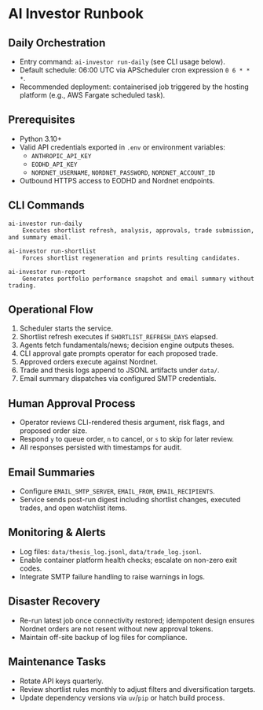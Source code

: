 # AI Investor Runbook

## Daily Orchestration
- Entry command: `ai-investor run-daily` (see CLI usage below).
- Default schedule: 06:00 UTC via APScheduler cron expression `0 6 * * *`.
- Recommended deployment: containerised job triggered by the hosting platform (e.g., AWS Fargate scheduled task).

## Prerequisites
- Python 3.10+
- Valid API credentials exported in `.env` or environment variables:
  - `ANTHROPIC_API_KEY`
  - `EODHD_API_KEY`
  - `NORDNET_USERNAME`, `NORDNET_PASSWORD`, `NORDNET_ACCOUNT_ID`
- Outbound HTTPS access to EODHD and Nordnet endpoints.

## CLI Commands
```
ai-investor run-daily
    Executes shortlist refresh, analysis, approvals, trade submission, and summary email.

ai-investor run-shortlist
    Forces shortlist regeneration and prints resulting candidates.

ai-investor run-report
    Generates portfolio performance snapshot and email summary without trading.
```

## Operational Flow
1. Scheduler starts the service.
2. Shortlist refresh executes if `SHORTLIST_REFRESH_DAYS` elapsed.
3. Agents fetch fundamentals/news; decision engine outputs theses.
4. CLI approval gate prompts operator for each proposed trade.
5. Approved orders execute against Nordnet.
6. Trade and thesis logs append to JSONL artifacts under `data/`.
7. Email summary dispatches via configured SMTP credentials.

## Human Approval Process
- Operator reviews CLI-rendered thesis argument, risk flags, and proposed order size.
- Respond `y` to queue order, `n` to cancel, or `s` to skip for later review.
- All responses persisted with timestamps for audit.

## Email Summaries
- Configure `EMAIL_SMTP_SERVER`, `EMAIL_FROM`, `EMAIL_RECIPIENTS`.
- Service sends post-run digest including shortlist changes, executed trades, and open watchlist items.

## Monitoring & Alerts
- Log files: `data/thesis_log.jsonl`, `data/trade_log.jsonl`.
- Enable container platform health checks; escalate on non-zero exit codes.
- Integrate SMTP failure handling to raise warnings in logs.

## Disaster Recovery
- Re-run latest job once connectivity restored; idempotent design ensures Nordnet orders are not resent without new approval tokens.
- Maintain off-site backup of log files for compliance.

## Maintenance Tasks
- Rotate API keys quarterly.
- Review shortlist rules monthly to adjust filters and diversification targets.
- Update dependency versions via `uv`/`pip` or hatch build process.
